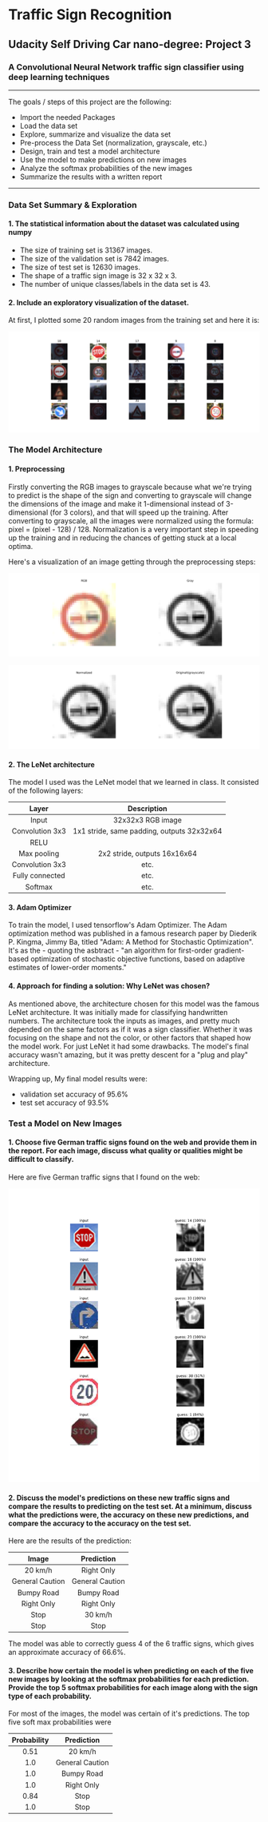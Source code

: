 # **Traffic Sign Recognition**

## Udacity Self Driving Car nano-degree: Project 3

### A Convolutional Neural Network traffic sign classifier using deep learning techniques

---

The goals / steps of this project are the following:
* Import the needed Packages
* Load the data set
* Explore, summarize and visualize the data set
* Pre-process the Data Set (normalization, grayscale, etc.)
* Design, train and test a model architecture
* Use the model to make predictions on new images
* Analyze the softmax probabilities of the new images
* Summarize the results with a written report


[//]: # (Image References)

[image1]: ./output_images/Sign_Traffic.png "Visualization"
[image2]: ./output_images/preprocessing_1.png "Distribution"
[image3]: ./output_images/preprocessing_2.png "Preprocessing"
[image4]: ./output_images/accuracy.png "Accuracy"


---
### Data Set Summary & Exploration

#### 1. The statistical information about the dataset was calculated using numpy
* The size of training set is 31367 images.
* The size of the validation set is 7842 images.
* The size of test set is 12630 images.
* The shape of a traffic sign image is 32 x 32 x 3.
* The number of unique classes/labels in the data set is 43.

#### 2. Include an exploratory visualization of the dataset.

At first, I plotted some 20 random images from the training set and here it is:

![alt text][image1]

### The Model Architecture

#### 1. Preprocessing
Firstly converting the RGB images to grayscale because what we're trying to predict is the shape of the sign and converting to grayscale will change the dimensions of the image and make it 1-dimensional instead of 3-dimensional (for 3 colors), and that will speed up the training. After converting to grayscale, all the images were normalized using the formula: pixel = (pixel - 128) / 128. 
Normalization is a very important step in speeding up the training and in reducing the chances of getting stuck at a local optima.

Here's a visualization of an image getting through the preprocessing steps:

![alt text][image2]

![alt text][image3]

#### 2. The LeNet architecture

The model I used was the LeNet model that we learned in class. It consisted of the following layers:

| Layer         		|     	Description	        					|
|:---------------------:|:---------------------------------------------:|
| Input         		| 32x32x3 RGB image   							|
| Convolution 3x3     	| 1x1 stride, same padding, outputs 32x32x64 	|
| RELU					|												|
| Max pooling	      	| 2x2 stride,  outputs 16x16x64 				|
| Convolution 3x3	    | etc.      									|
| Fully connected		| etc.        									|
| Softmax				| etc.        									|


#### 3. Adam Optimizer

To train the model, I used tensorflow's Adam Optimizer. The Adam optimization method was published in a famous research paper by Diederik P. Kingma, Jimmy Ba, titled "Adam: A Method for Stochastic Optimization". It's as the - quoting the asbtract - "an algorithm for first-order gradient-based optimization of stochastic objective functions, based on adaptive estimates of lower-order moments."

#### 4. Approach for finding a solution: Why LeNet was chosen?

As mentioned above, the architecture chosen for this model was the famous LeNet architecture. It was initially made for classifying handwritten numbers. The architecture took the inputs as images, and pretty much depended on the same factors as if it was a sign classifier. Whether it was focusing on the shape and not the color, or other factors that shaped how the model work.
For just LeNet it had some drawbacks. The model's final accuracy wasn't amazing, but it was pretty descent for a "plug and play" architecture.

Wrapping up, My final model results were:
* validation set accuracy of 95.6%
* test set accuracy of 93.5%

### Test a Model on New Images

#### 1. Choose five German traffic signs found on the web and provide them in the report. For each image, discuss what quality or qualities might be difficult to classify.

Here are five German traffic signs that I found on the web:

![alt text][image4] 

#### 2. Discuss the model's predictions on these new traffic signs and compare the results to predicting on the test set. At a minimum, discuss what the predictions were, the accuracy on these new predictions, and compare the accuracy to the accuracy on the test set.

Here are the results of the prediction:

| Image			        |     Prediction      	|
|:---------------------:|:---------------------:|
| 20 km/h         	   	| Right Only   			|
| General Caution     	| General Caution 		|
| Bumpy Road			| Bumpy Road			|
| Right Only	      	| Right Only	 		|
| Stop          		| 30 km/h       		|
| Stop                  | Stop                  |

The model was able to correctly guess 4 of the 6 traffic signs, which gives an approximate accuracy of 66.6%.

#### 3. Describe how certain the model is when predicting on each of the five new images by looking at the softmax probabilities for each prediction. Provide the top 5 softmax probabilities for each image along with the sign type of each probability.

For most of the images, the model was certain of it's predictions. The top five soft max probabilities were

| Probability         	|     Prediction 		|
|:---------------------:|:---------------------:|
| 0.51         		    | 20 km/h   	   	   	|
| 1.0     			    | General Caution		|
| 1.0			        | Bumpy Road			|
| 1.0	      	      	| Right Only			|
| 0.84				    | Stop      			|
| 1.0                   | Stop                  |
